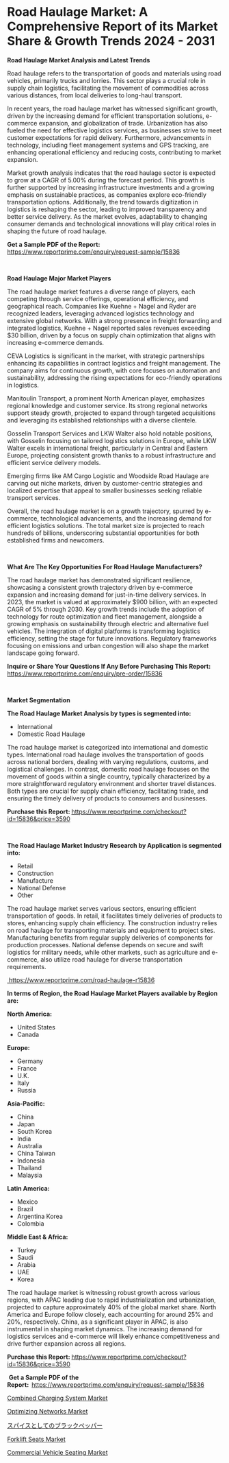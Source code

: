 <p><h1>Road Haulage Market: A Comprehensive Report of its Market Share & Growth Trends 2024 - 2031</h1></p><p><strong>Road Haulage Market Analysis and Latest Trends</strong></p>
<p><p>Road haulage refers to the transportation of goods and materials using road vehicles, primarily trucks and lorries. This sector plays a crucial role in supply chain logistics, facilitating the movement of commodities across various distances, from local deliveries to long-haul transport. </p><p>In recent years, the road haulage market has witnessed significant growth, driven by the increasing demand for efficient transportation solutions, e-commerce expansion, and globalization of trade. Urbanization has also fueled the need for effective logistics services, as businesses strive to meet customer expectations for rapid delivery. Furthermore, advancements in technology, including fleet management systems and GPS tracking, are enhancing operational efficiency and reducing costs, contributing to market expansion.</p><p>Market growth analysis indicates that the road haulage sector is expected to grow at a CAGR of 5.00% during the forecast period. This growth is further supported by increasing infrastructure investments and a growing emphasis on sustainable practices, as companies explore eco-friendly transportation options. Additionally, the trend towards digitization in logistics is reshaping the sector, leading to improved transparency and better service delivery. As the market evolves, adaptability to changing consumer demands and technological innovations will play critical roles in shaping the future of road haulage.</p></p>
<p><strong>Get a Sample PDF of the Report:&nbsp;</strong> <a href="https://www.reportprime.com/enquiry/request-sample/15836">https://www.reportprime.com/enquiry/request-sample/15836</a></p>
<p>&nbsp;</p>
<p><strong>Road Haulage Major Market Players</strong></p>
<p><p>The road haulage market features a diverse range of players, each competing through service offerings, operational efficiency, and geographical reach. Companies like Kuehne + Nagel and Ryder are recognized leaders, leveraging advanced logistics technology and extensive global networks. With a strong presence in freight forwarding and integrated logistics, Kuehne + Nagel reported sales revenues exceeding $30 billion, driven by a focus on supply chain optimization that aligns with increasing e-commerce demands.</p><p>CEVA Logistics is significant in the market, with strategic partnerships enhancing its capabilities in contract logistics and freight management. The company aims for continuous growth, with core focuses on automation and sustainability, addressing the rising expectations for eco-friendly operations in logistics.</p><p>Manitoulin Transport, a prominent North American player, emphasizes regional knowledge and customer service. Its strong regional networks support steady growth, projected to expand through targeted acquisitions and leveraging its established relationships with a diverse clientele.</p><p>Gosselin Transport Services and LKW Walter also hold notable positions, with Gosselin focusing on tailored logistics solutions in Europe, while LKW Walter excels in international freight, particularly in Central and Eastern Europe, projecting consistent growth thanks to a robust infrastructure and efficient service delivery models.</p><p>Emerging firms like AM Cargo Logistic and Woodside Road Haulage are carving out niche markets, driven by customer-centric strategies and localized expertise that appeal to smaller businesses seeking reliable transport services.</p><p>Overall, the road haulage market is on a growth trajectory, spurred by e-commerce, technological advancements, and the increasing demand for efficient logistics solutions. The total market size is projected to reach hundreds of billions, underscoring substantial opportunities for both established firms and newcomers.</p></p>
<p>&nbsp;</p>
<p><strong>What Are The Key Opportunities For Road Haulage Manufacturers?</strong></p>
<p><p>The road haulage market has demonstrated significant resilience, showcasing a consistent growth trajectory driven by e-commerce expansion and increasing demand for just-in-time delivery services. In 2023, the market is valued at approximately $900 billion, with an expected CAGR of 5% through 2030. Key growth trends include the adoption of technology for route optimization and fleet management, alongside a growing emphasis on sustainability through electric and alternative fuel vehicles. The integration of digital platforms is transforming logistics efficiency, setting the stage for future innovations. Regulatory frameworks focusing on emissions and urban congestion will also shape the market landscape going forward.</p></p>
<p><strong>Inquire or Share Your Questions If Any Before Purchasing This Report:</strong> <a href="https://www.reportprime.com/enquiry/pre-order/15836">https://www.reportprime.com/enquiry/pre-order/15836</a></p>
<p>&nbsp;</p>
<p><strong>Market Segmentation</strong></p>
<p><strong>The Road Haulage Market Analysis by types is segmented into:</strong></p>
<p><ul><li>International</li><li>Domestic Road Haulage</li></ul></p>
<p><p>The road haulage market is categorized into international and domestic types. International road haulage involves the transportation of goods across national borders, dealing with varying regulations, customs, and logistical challenges. In contrast, domestic road haulage focuses on the movement of goods within a single country, typically characterized by a more straightforward regulatory environment and shorter travel distances. Both types are crucial for supply chain efficiency, facilitating trade, and ensuring the timely delivery of products to consumers and businesses.</p></p>
<p><strong>Purchase this Report:&nbsp;</strong><a href="https://www.reportprime.com/checkout?id=15836&price=3590">https://www.reportprime.com/checkout?id=15836&price=3590</a></p>
<p>&nbsp;</p>
<p><strong>The Road Haulage Market Industry Research by Application is segmented into:</strong></p>
<p><ul><li>Retail</li><li>Construction</li><li>Manufacture</li><li>National Defense</li><li>Other</li></ul></p>
<p><p>The road haulage market serves various sectors, ensuring efficient transportation of goods. In retail, it facilitates timely deliveries of products to stores, enhancing supply chain efficiency. The construction industry relies on road haulage for transporting materials and equipment to project sites. Manufacturing benefits from regular supply deliveries of components for production processes. National defense depends on secure and swift logistics for military needs, while other markets, such as agriculture and e-commerce, also utilize road haulage for diverse transportation requirements.</p></p>
<p><a href="https://www.reportprime.com/road-haulage-r15836">&nbsp;https://www.reportprime.com/road-haulage-r15836</a></p>
<p><strong>In terms of Region, the Road Haulage Market Players available by Region are:</strong></p>
<p>
    <p> <strong> North America: </strong>
        <ul>
            <li>United States</li>
            <li>Canada</li>
        </ul>
        </p> 
    <p> <strong> Europe: </strong>
        <ul>
            <li>Germany</li>
            <li>France</li>
            <li>U.K.</li>
            <li>Italy</li>
            <li>Russia</li>
        </ul>
        </p> 
    <p> <strong> Asia-Pacific: </strong>
        <ul>
            <li>China</li>
            <li>Japan</li>
            <li>South Korea</li>
            <li>India</li>
            <li>Australia</li>
            <li>China Taiwan</li>
            <li>Indonesia</li>
            <li>Thailand</li>
            <li>Malaysia</li>
        </ul>
        </p> 
    <p> <strong> Latin America: </strong>
        <ul>
            <li>Mexico</li>
            <li>Brazil</li>
            <li>Argentina Korea</li>
            <li>Colombia</li>
        </ul>
        </p> 
    <p> <strong> Middle East & Africa: </strong>
        <ul>
            <li>Turkey</li>
            <li>Saudi</li>
            <li>Arabia</li>
            <li>UAE</li>
            <li>Korea</li>
        </ul>
    </p>
    </p>
<p><p>The road haulage market is witnessing robust growth across various regions, with APAC leading due to rapid industrialization and urbanization, projected to capture approximately 40% of the global market share. North America and Europe follow closely, each accounting for around 25% and 20%, respectively. China, as a significant player in APAC, is also instrumental in shaping market dynamics. The increasing demand for logistics services and e-commerce will likely enhance competitiveness and drive further expansion across all regions.</p></p>
<p><strong>Purchase this Report: </strong><a href="https://www.reportprime.com/checkout?id=15836&price=3590">https://www.reportprime.com/checkout?id=15836&price=3590</a></p>
<p>&nbsp;<strong>Get a Sample PDF of the Report:&nbsp;&nbsp;</strong><a href="https://www.reportprime.com/enquiry/request-sample/15836">https://www.reportprime.com/enquiry/request-sample/15836</a></p>
<p><strong></strong></p>
<p><p><a href="https://issuu.com/reportprime-2/docs/combined-charging-system-market-siz_9f1f9d4a432b8c">Combined Charging System Market</a></p><p><a href="https://www.linkedin.com/pulse/optimizing-networks-market-investigation-industry-evolution-913se?trackingId=Ln%2FtH2bJSuO2hxmwNptoOw%3D%3D">Optimizing Networks Market</a></p><p><a href="https://medium.com/@oswaldheman9gu/black-pepper-as-spice-market-%E3%81%AF-%E3%82%B3%E3%82%B9%E3%83%88%E7%AE%A1%E7%90%86%E3%81%A8%E5%8A%B9%E7%8E%87%E5%90%91%E4%B8%8A%E3%82%92%E5%84%AA%E5%85%88%E3%81%97%E3%81%BE%E3%81%99-%E3%81%95%E3%82%89%E3%81%AB-%E5%A0%B1%E5%91%8A%E6%9B%B8%E3%81%AF%E5%B8%82%E5%A0%B4%E3%81%AE%E9%9C%80%E8%A6%81%E9%9D%A2%E3%81%A8%E4%BE%9B%E7%B5%A6%E9%9D%A2%E3%81%AE%E4%B8%A1%E6%96%B9%E3%82%92%E3%82%AB%E3%83%90%E3%83%BC%E3%81%97%E3%81%A6%E3%81%84%E3%81%BE%E3%81%99-black-pepper-as-fd3e6fbf2fc7">スパイスとしてのブラックペッパー</a></p><p><a href="https://medium.com/@nettieboyle28/the-forklift-seats-market-is-experiencing-higher-than-anticipated-demand-compared-to-f9acc5ca6a16">Forklift Seats Market</a></p><p><a href="https://medium.com/@nettieboyle28/the-commercial-vehicle-seating-market-report-analyzes-important-operational-and-performance-data-b045638ebdcc">Commercial Vehicle Seating Market</a></p></p>